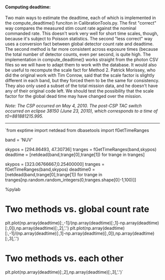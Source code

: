 #### Computing deadtime:
Two main ways to estimate the deadtime, each of which is implemented in the compute_deadtime() funciton in CalibrationTools.py. The first "correct" way compares the measured stim count rate against the nominal commanded rate. This doesn't work very well for short time scales, though, because it's subject to Poisson statistics. The second "less correct" way uses a conversion fact between global detector count rate and deadtime. The second method is far more consistent across exposure times (because the total number of detector counts, even per second, is quite high.
The implementation in compute_deadtime() works straight from the photon CSV files so we will have to adapt them to work with the database.
It would also be useful to recompute the scale fact for Method 2. Patrick Morissey, who did the original work with Tim Conrow, said that the scale factor is slightly different in each band, but they forced them to be the same for consistency. They also only used a subset of the total mission data, and he doesn't have any of their original code left.
We should test the possibility that the scale factor for the global dead time may have changed over the mission.

*Note: The CSP occurred on May 4, 2010. The post-CSP TAC switch occurred on eclipse 38150 (June 23, 2010), which corresponds to a time of t0=881881215.995.*

---
`from exptime import netdead
from dbasetools import fGetTimeRanges

band = 'NUV'

skypos = [294.86493, 47.30736]
tranges = fGetTimeRanges(band,skypos)
deadtime = [netdead(band,trange[0],trange[1]) for trange in tranges]

skypos = [323.06766667,0.25400000]
tranges = fGetTimeRanges(band,skypos)
deadtime0 = [netdead(band,trange[0],trange[1]) for trange in tranges[np.random.random_integers(0,tranges.shape[0]-1,100)]]

%pylab
# Two methods vs. global count rate
plt.plot(np.array(deadtime)[:,-1]/(np.array(deadtime)[:,1]-np.array(deadtime)[:,0]),np.array(deadtime)[:,2],'.')
plt.plot(np.array(deadtime)[:,-1]/(np.array(deadtime)[:,1]-np.array(deadtime)[:,0]),np.array(deadtime)[:,3],'.')

# Two methods vs. each other
plt.plot(np.array(deadtime)[:,2],np.array(deadtime)[:,3],'.')`

